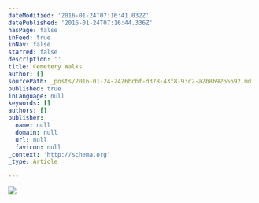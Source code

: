 ```yaml
---
dateModified: '2016-01-24T07:16:41.032Z'
datePublished: '2016-01-24T07:16:44.336Z'
hasPage: false
inFeed: true
inNav: false
starred: false
description: ''
title: Cemetery Walks
author: []
sourcePath: _posts/2016-01-24-2426bcbf-d378-43f8-93c2-a2b869265692.md
published: true
inLanguage: null
keywords: []
authors: []
publisher:
  name: null
  domain: null
  url: null
  favicon: null
_context: 'http://schema.org'
_type: Article

---
```

![](https://the-grid-user-content.s3-us-west-2.amazonaws.com/3d6ef415-9a17-46f5-bb90-846620c7a1ce.jpg)